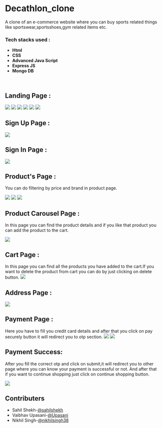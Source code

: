 # Decathlon_clone
A clone of an e-commerce website where you can buy sports related things like sportswear,sportsshoes,gym related items etc.
​
### Tech stacks used :

*  **Html** 
*  **CSS** 
*  **Advanced Java Script** 
*  **Express JS**
*  **Mongo DB**

​

## Landing Page :

<img src="https://i.imgur.com/xwnDJXZ.png">
<img src="https://i.imgur.com/x44NCgW.png">
<img src="https://i.imgur.com/Q9vBzBV.png">
<img src="https://i.imgur.com/F8bFWri.png">
<img src="https://i.imgur.com/KaiTtjd.png">
<img src="https://i.imgur.com/Vp3ULRl.png">


## Sign Up Page :

<img src="https://i.imgur.com/dEBxRE8.png">

## Sign In Page :

<img src="https://i.imgur.com/Cagvhsi.png">


## Product's Page :
You can do filtering by price and brand in product page.

<img src="https://i.imgur.com/M5rkehj.png">
<img src="https://i.imgur.com/CwB79Ua.png">
<img src="https://i.imgur.com/nGZITms.png">
 
 
 ## Product Carousel Page :
 In this page you can find the product details and if you like that product you can add the product to the cart.

<img src="https://i.imgur.com/dxas442.png">



## Cart Page :
In this page you can find all the products you have added to the cart.If you want to delete the product from cart you can do by just clicking on delete button.
<img src="https://i.imgur.com/B6jTe77.png">


## Address Page :

<img src="https://i.imgur.com/w7a4ZtC.png">


## Payment Page :
Here you have to fill you credit card details and after that you click on pay securely button it will redirect you to otp section.
<img src="https://i.imgur.com/OOZIkXi.png">
<img src="https://i.imgur.com/uDjCAlg.png">

## Payment Success:
After you fill the correct otp and click on submit,it will redirect you to other page where you can know your payment is successful or not.
And after that if you want to continue shopping just click on continue shopping button.

<img src="https://i.imgur.com/F9ITZQj.png">


## Contributers

- Sahil Shekh-<a href="https://github.com/sahilshekh">@sahilshekh</a>
- Vaibhav Upasani-<a href="https://github.com/upasani">@Upasani</a>
- Nikhil Singh-<a href="https://github.com/nikhilsingh38">@nikhilsingh38</a> 
